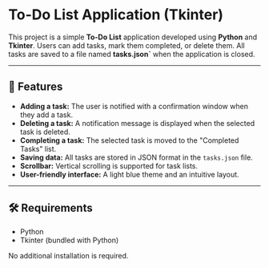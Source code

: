 # To-Do List Application (Tkinter)

This project is a simple **To-Do List** application developed using **Python** and **Tkinter**.
Users can add tasks, mark them completed, or delete them. All tasks are saved to a file named **tasks.json`** when the application is closed.

---

## 📌 Features

- **Adding a task:** The user is notified with a confirmation window when they add a task.
- **Deleting a task:** A notification message is displayed when the selected task is deleted.
- **Completing a task:** The selected task is moved to the "Completed Tasks" list.
- **Saving data:** All tasks are stored in JSON format in the `tasks.json` file.
- **Scrollbar:** Vertical scrolling is supported for task lists.
- **User-friendly interface:** A light blue theme and an intuitive layout.

---

## 🛠 Requirements

- Python
- Tkinter (bundled with Python)

No additional installation is required.
